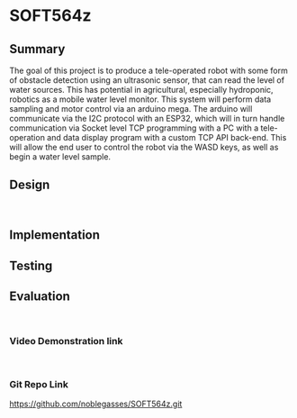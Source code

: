 SOFT564z
========

Summary
-------

The goal of this project is to produce a tele-operated robot with some form of
obstacle detection using an ultrasonic sensor, that can read the level of water
sources. This has potential in agricultural, especially hydroponic, robotics as
a mobile water level monitor. This system will perform data sampling and motor
control via an arduino mega. The arduino will communicate via the I2C protocol
with an ESP32, which will in turn handle communication via Socket level TCP
programming with a PC with a tele-operation and data display program with a
custom TCP API back-end. This will allow the end user to control the robot via
the WASD keys, as well as begin a water level sample.

Design
------

 

Implementation
--------------

Testing
-------

Evaluation
----------

 

### Video Demonstration link

 

### Git Repo Link

[https://github.com/noblegasses/SOFT564z.git  
](https://github.com/noblegasses/SOFT564z.git)
